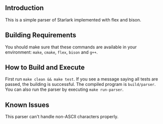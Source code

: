 ## Introduction

This is a simple parser of Starlark implemented with flex and bison.

## Building Requirements

You should make sure that these commands are available in your environment: `make`, `cmake`, `flex`, `bison` and `g++`.

## How to Build and Execute

First run `make clean && make test`. If you see a message saying all tests are passed, the building is successful. The compiled program is `build/parser`. You can also run the parser by executing `make run-parser`.

## Known Issues

This parser can't handle non-ASCII characters properly.
